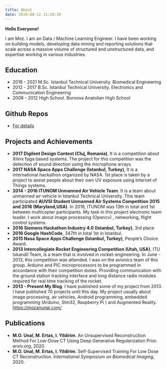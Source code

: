 ```yaml
---
title: About
date: 2019-08-12 11:29:30
---
```


**Hello Everyone!**

I am Moz. I am an Data / Machine Learning Engineer. I have been working on building models, developing data mining and reporting solutions that scale across a massive volume of structured and unstructured data, and expertise working in various industries.


## Education 
- 2018 - 2021 M.Sc. Istanbul Technical University. Biomedical Engineering
- 2012 - 2017 B.Sc. Istanbul Technical University. Electronics and Communication Engineering
- 2008 - 2012 High School. Bornova Anatolian High School

## Github Repos

- [For details](https://github.com/mozanunal)

## Projects and Achievements

- **2017 Digilent Design Contest (Cluj, Romania)**,  It is a competition about Xilinx fpga based systems. The project for this competition was the detection of sound direction using the microphone arrays. 
- **2017 NASA Space Apps Challenge (Istanbul, Turkey)**,  It is a international hackathon organized by NASA. 1st place is taken by a project to assist people about their own UV exposure using Internet of Things systems. 
- **2014 - 2016 ITUNOM Unmanned Air Vehicle Team**. It is a team about unmanned air vehicle in Istanbul Technical University. This team participated **AUVSI Student Unmanned Air Systems Competition 2015 and 2016 (Maryland,USA)**.  In 2016, ITUNOM was 13th in total and 1st between multicopter participants. My task in this project electronic team leader. I work about image processing (Opencv) , networking, flight control systems. 
- **2016 Siemens Hackathon Industry 4.0 (Istanbul, Turkey)**, 3rd place
- **2016 Google HashCode**, 347th in total 1st in Istanbul.
- **2015 Nasa Space Apps Challenge (Istanbul, Turkey)**, People’s Choice Award.
- **2013 Intercollegiate Rocket Engineering Competition (Utah, USA)**, ITU Iskandil Team, is a team that is involved in rocket-engineering. In June - 2013, this competition was attended. I was on the avionics team of this group. Arduino and PIC microprocessors to be programmed in accordance with their competition duties. Providing communication with the ground station tracking interface and long distance radio modules required for real time tracking of the rocket.
- **2013 - Present My Blog**. I have published some of my project from 2013. I have published 70 projects until this day. My project usually about image processing, air vehicles, Android programming, embedded programming (Arduino, Stm32, Raspberry Pi ) and Augmented Reality. https://mozanunal.com/

## Publications

- **M.O. Unal, M. Ertas, I. Yildirim**. An Unsupervised Reconstruction Method For Low-Dose CT Using Deep Generative Regularization Prior. *arxiv.org*, 2020. 
- **M.O. Unal, M. Ertas, I. Yildirim**. Self-Supervised Training For Low Dose CT Reconstruction. *International Symposium on Biomedical Imaging*, 2020.

